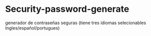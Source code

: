 # Security-password-generate
generador de contraseñas seguras (tiene tres idiomas selecionables Ingles/español/portugues) 
